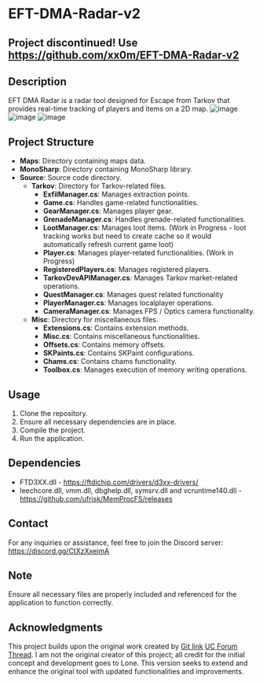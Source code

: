 # EFT-DMA-Radar-v2

## Project discontinued! Use https://github.com/xx0m/EFT-DMA-Radar-v2

## Description
EFT DMA Radar is a radar tool designed for Escape from Tarkov that provides real-time tracking of players and items on a 2D map.
![image](https://github.com/HuiTeab/EFT-DMA-Radar-v2/assets/63579245/fefdd5de-0d7a-453e-9f0c-1ab650557723)
![image](https://github.com/HuiTeab/EFT-DMA-Radar-v2/assets/63579245/eb89292d-1634-4d01-bc99-b0fcb44f8b8c)
![image](https://github.com/HuiTeab/EFT-DMA-Radar-v2/assets/63579245/4d7f5e97-8ee0-4666-aed3-742df6fafb11)



## Project Structure

- **Maps**: Directory containing maps data.
- **MonoSharp**: Directory containing MonoSharp library.
- **Source**: Source code directory.
  - **Tarkov**: Directory for Tarkov-related files.
    - **ExfilManager.cs**: Manages extraction points.
    - **Game.cs**: Handles game-related functionalities.
    - **GearManager.cs**: Manages player gear.
    - **GrenadeManager.cs**: Handles grenade-related functionalities.
    - **LootManager.cs**: Manages loot items. (Work in Progress - loot tracking works but need to create cache so it would automatically refresh current game loot)
    - **Player.cs**: Manages player-related functionalities. (Work in Progress)
    - **RegisteredPlayers.cs**: Manages registered players.
    - **TarkovDevAPIManager.cs**: Manages Tarkov market-related operations.
    - **QuestManager.cs**: Manages quest related functionality
    - **PlayerManager.cs**: Manages localplayer operations.
    - **CameraManager.cs**: Manages FPS / Optics camera functionality.
  - **Misc**: Directory for miscellaneous files.
    - **Extensions.cs**: Contains extension methods.
    - **Misc.cs**: Contains miscellaneous functionalities.
    - **Offsets.cs**: Contains memory offsets.
    - **SKPaints.cs**: Contains SKPaint configurations.
    - **Chams.cs**: Contains chams functionality.
    - **Toolbox.cs**: Manages execution of memory writing operations.
    

## Usage

1. Clone the repository.
2. Ensure all necessary dependencies are in place.
3. Compile the project.
4. Run the application.

## Dependencies

- FTD3XX.dll - https://ftdichip.com/drivers/d3xx-drivers/
- leechcore.dll, vmm.dll, dbghelp.dll, symsrv.dll and vcruntime140.dll - https://github.com/ufrisk/MemProcFS/releases

## Contact
For any inquiries or assistance, feel free to join the Discord server: https://discord.gg/CtXzXxejmA

## Note

Ensure all necessary files are properly included and referenced for the application to function correctly.

## Acknowledgments
This project builds upon the original work created by [Git link](https://github.com/6b45/eft-dma-radar-1) [UC Forum Thread](https://www.unknowncheats.me/forum/escape-from-tarkov/482418-2d-map-dma-radar-wip.html). I am not the original creator of this project; all credit for the initial concept and development goes to Lone. This version seeks to extend and enhance the original tool with updated functionalities and improvements.
